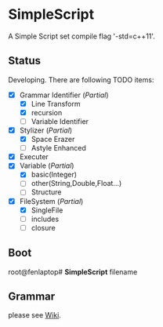 # SimpleScript
A Simple Script
set compile flag '-std=c++11'.

## Status
Developing. There are following TODO items:
- [x] Grammar Identifier (*Partial*)
    - [x] Line Transform
    - [x] recursion
    - [ ] Variable Identifier
- [x] Stylizer (*Partial*)
    - [x] Space Erazer
    - [ ] Astyle Enhanced
- [x] Executer
- [x] Variable (*Partial*)
	- [x] basic(Integer)
	- [ ] other(String,Double,Float...)
	- [ ] Structure
- [x] FileSystem (*Partial*)
	- [x] SingleFile
	- [ ] includes
	- [ ] closure

## Boot
root@fenlaptop# **SimpleScript** filename
## Grammar
please see [Wiki](https://github.com/Fedoraer/SimpleScript/wiki).

